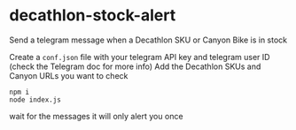 # decathlon-stock-alert
Send a telegram message when a Decathlon SKU or Canyon Bike is in stock

Create a `conf.json` file with your telegram API key and telegram user ID (check the Telegram doc for more info)
Add the Decathlon SKUs and Canyon URLs you want to check

```
npm i
node index.js
```

wait for the messages
it will only alert you once
